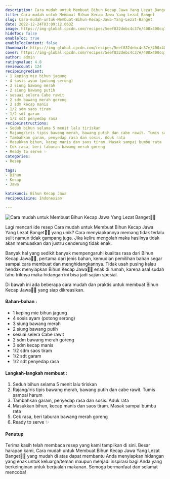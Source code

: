 ```yaml
---
description: Cara mudah untuk Membuat Bihun Kecap Jawa Yang Lezat Banget"
title: Cara mudah untuk Membuat Bihun Kecap Jawa Yang Lezat Banget
slug: Cara-mudah-untuk-Membuat-Bihun-Kecap-Jawa-Yang-Lezat-Banget
date: 2022-12-24T03:09:12.063Z
image: https://img-global.cpcdn.com/recipes/5eef832debc4c37e/400x400cq70/photo.jpg
hideToc: false
enableToc: true
enableTocContent: false
thumbnail: https://img-global.cpcdn.com/recipes/5eef832debc4c37e/400x400cq70/photo.jpg
cover: https://img-global.cpcdn.com/recipes/5eef832debc4c37e/400x400cq70/photo.jpg
author: admin
ratingvalue: 4.8
reviewcount: 124
recipeingredient:
- 1 keping mie bihun jagung
- 4 sosis ayam (potong serong)
- 3 siung bawang merah
- 2 siung bawang putih
- sesuai selera Cabe rawit
- 2 sdm bawang merah goreng
- 3 sdm kecap manis
- 1/2 sdm saos tiram
- 1/2 sdt garam
- 1/2 sdt penyedap rasa
recipeinstructions:
- Seduh bihun selama 5 menit lalu tiriskan
- Rajang/iris tipis bawang merah, bawang putih dan cabe rawit. Tumis sampai harum
- Tambahkan garam, penyedap rasa dan sosis. Aduk rata
- Masukkan bihun, kecap manis dan saos tiram. Masak sampai bumbu rata
- Cek rasa, beri taburan bawang merah goreng
- Ready to serve ✨
categories:
- Resep

tags:
- Bihun
- Kecap
- Jawa

katakunci: Bihun Kecap Jawa
recipecuisine: Indonesian

---
```


![Cara mudah untuk Membuat Bihun Kecap Jawa Yang Lezat Banget👩‍🍳](https://img-global.cpcdn.com/recipes/5eef832debc4c37e/400x400cq70/photo.jpg)

Lagi mencari ide resep Cara mudah untuk Membuat Bihun Kecap Jawa Yang Lezat Banget👩‍🍳 yang unik? Cara menyiapkannya memang tidak terlalu sulit namun tidak gampang juga. Jika keliru mengolah maka hasilnya tidak akan memuaskan dan justru cenderung tidak enak.

Banyak hal yang sedikit banyak mempengaruhi kualitas rasa dari Bihun Kecap Jawa👩‍🍳, pertama dari jenis bahan, kemudian pemilihan bahan segar sampai cara membuat dan menghidangkannya. Tidak usah pusing kalau hendak menyiapkan Bihun Kecap Jawa👩‍🍳 enak di rumah, karena asal sudah tahu triknya maka hidangan ini bisa jadi sajian spesial.

Di bawah ini ada beberapa cara mudah dan praktis untuk membuat Bihun Kecap Jawa👩‍🍳 yang siap dikreasikan.

<!--inarticleads1-->

#### Bahan-bahan :

- 1 keping mie bihun jagung
- 4 sosis ayam (potong serong)
- 3 siung bawang merah
- 2 siung bawang putih
- sesuai selera Cabe rawit
- 2 sdm bawang merah goreng
- 3 sdm kecap manis
- 1/2 sdm saos tiram
- 1/2 sdt garam
- 1/2 sdt penyedap rasa

<!--inarticleads2-->

#### Langkah-langkah membuat :

1. Seduh bihun selama 5 menit lalu tiriskan
1. Rajang/iris tipis bawang merah, bawang putih dan cabe rawit. Tumis sampai harum
1. Tambahkan garam, penyedap rasa dan sosis. Aduk rata
1. Masukkan bihun, kecap manis dan saos tiram. Masak sampai bumbu rata
1. Cek rasa, beri taburan bawang merah goreng
1. Ready to serve ✨

#### Penutup

Terima kasih telah membaca resep yang kami tampilkan di sini. Besar harapan kami, Cara mudah untuk Membuat Bihun Kecap Jawa Yang Lezat Banget👩‍🍳 yang mudah di atas dapat membantu Anda menyiapkan hidangan yang enak untuk keluarga/teman maupun menjadi inspirasi bagi Anda yang berkeinginan untuk berjualan makanan. Semoga bermanfaat dan selamat mencoba!